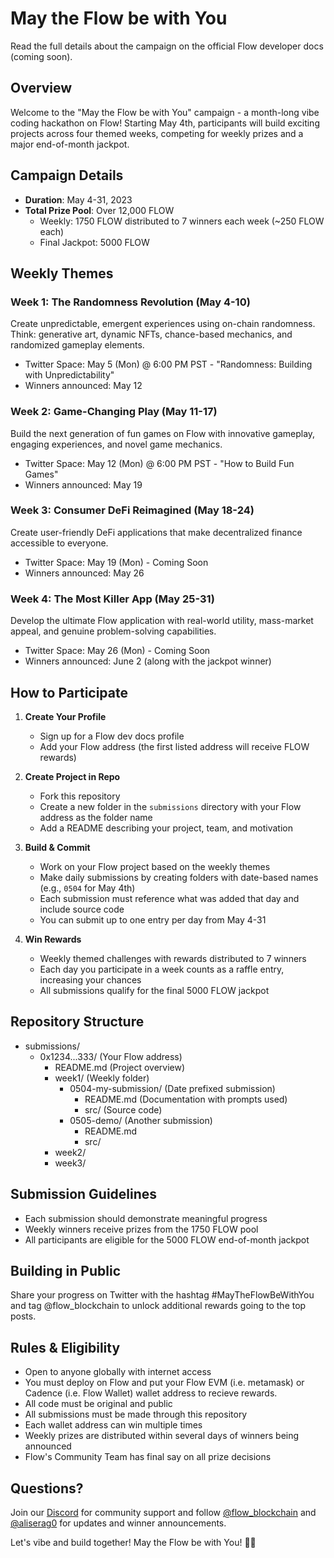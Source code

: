 # May the Flow be with You

Read the full details about the campaign on the official Flow developer docs (coming soon).

## Overview
Welcome to the "May the Flow be with You" campaign - a month-long vibe coding hackathon on Flow! Starting May 4th, participants will build exciting projects across four themed weeks, competing for weekly prizes and a major end-of-month jackpot.

## Campaign Details
- **Duration**: May 4-31, 2023
- **Total Prize Pool**: Over 12,000 FLOW
  - Weekly: 1750 FLOW distributed to 7 winners each week (~250 FLOW each)
  - Final Jackpot: 5000 FLOW

## Weekly Themes

### Week 1: The Randomness Revolution (May 4-10)
Create unpredictable, emergent experiences using on-chain randomness. Think: generative art, dynamic NFTs, chance-based mechanics, and randomized gameplay elements.
- Twitter Space: May 5 (Mon) @ 6:00 PM PST - "Randomness: Building with Unpredictability"
- Winners announced: May 12

### Week 2: Game-Changing Play (May 11-17)
Build the next generation of fun games on Flow with innovative gameplay, engaging experiences, and novel game mechanics.
- Twitter Space: May 12 (Mon) @ 6:00 PM PST - "How to Build Fun Games"
- Winners announced: May 19

### Week 3: Consumer DeFi Reimagined (May 18-24)
Create user-friendly DeFi applications that make decentralized finance accessible to everyone.
- Twitter Space: May 19 (Mon) - Coming Soon
- Winners announced: May 26

### Week 4: The Most Killer App (May 25-31)
Develop the ultimate Flow application with real-world utility, mass-market appeal, and genuine problem-solving capabilities.
- Twitter Space: May 26 (Mon) - Coming Soon
- Winners announced: June 2 (along with the jackpot winner)

## How to Participate

1. **Create Your Profile**
   - Sign up for a Flow dev docs profile
   - Add your Flow address (the first listed address will receive FLOW rewards)

2. **Create Project in Repo**
   - Fork this repository
   - Create a new folder in the `submissions` directory with your Flow address as the folder name
   - Add a README describing your project, team, and motivation

3. **Build & Commit**
   - Work on your Flow project based on the weekly themes
   - Make daily submissions by creating folders with date-based names (e.g., `0504` for May 4th)
   - Each submission must reference what was added that day and include source code
   - You can submit up to one entry per day from May 4-31

4. **Win Rewards**
   - Weekly themed challenges with rewards distributed to 7 winners
   - Each day you participate in a week counts as a raffle entry, increasing your chances
   - All submissions qualify for the final 5000 FLOW jackpot

## Repository Structure
* submissions/
  * 0x1234...333/ (Your Flow address)
    * README.md (Project overview)
    * week1/ (Weekly folder)
      * 0504-my-submission/ (Date prefixed submission)
        * README.md (Documentation with prompts used)
        * src/ (Source code)
      * 0505-demo/ (Another submission)
        * README.md
        * src/
    * week2/
    * week3/

## Submission Guidelines
- Each submission should demonstrate meaningful progress
- Weekly winners receive prizes from the 1750 FLOW pool
- All participants are eligible for the 5000 FLOW end-of-month jackpot

## Building in Public
Share your progress on Twitter with the hashtag #MayTheFlowBeWithYou and tag @flow_blockchain to unlock additional rewards going to the top posts.

## Rules & Eligibility
- Open to anyone globally with internet access
- You must deploy on Flow and put your Flow EVM (i.e. metamask) or Cadence (i.e. Flow Wallet) wallet address to recieve rewards.
- All code must be original and public
- All submissions must be made through this repository
- Each wallet address can win multiple times
- Weekly prizes are distributed within several days of winners being announced
- Flow's Community Team has final say on all prize decisions

## Questions?
Join our [Discord](https://discord.gg/flow) for community support and follow [@flow_blockchain](https://twitter.com/flow_blockchain) and [@aliserag0](https://twitter.com/aliserag0) for updates and winner announcements.

Let's vibe and build together! May the Flow be with You! 🌊🚀
